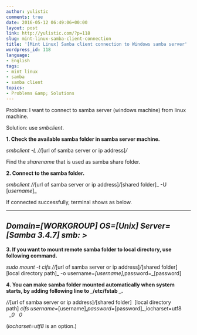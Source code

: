 ```yaml
---
author: yulistic
comments: true
date: 2016-05-12 06:49:06+00:00
layout: post
link: http://yulistic.com/?p=118
slug: mint-linux-samba-client-connection
title: '[Mint Linux] Samba client connection to Windows samba server'
wordpress_id: 118
language:
- English
tags:
- mint linux
- samba
- samba client
topics:
- Problems &amp; Solutions
---
```


Problem: I want to connect to samba server (windows machine) from linux machine.

Solution: use _smbclient_.

**1. Check the available samba folder in samba server machine.**

_smbclient -L //_[url of samba server or ip address]_/_

Find the _sharename_ that is used as samba share folder.

**2. Connect to the samba folder.**

_smbclient //_[url of samba server or ip address]_/_[shared folder]_ -U [_username_]_

If connected successfully, terminal shows as below.

-------------------------------
_Domain=[WORKGROUP] OS=[Unix] Server=[Samba 3.4.7]_
_smb: >_
------------------------------

**3. If you want to mount remote samba folder to local directory, use following command.**

_sudo mount -t cifs //_[url of samba server or ip address]_/_[shared folder] [local directory path]_ -o username=_[username]_,password=_[password]

**4. You can make samba folder mounted automatically when system starts, by adding following line to _/etc/fstab _.**

_//_[url of samba server or ip address]_/_[shared folder]  [local directory path] _cifs username=_[username]_,password=_[password]_,iocharset=utf8   __0   0_

(_iocharset=utf8_ is an option.)








